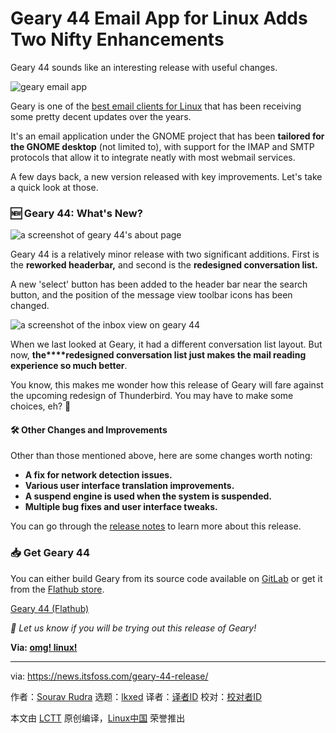 [#]: subject: "Geary 44 Email App for Linux Adds Two Nifty Enhancements"
[#]: via: "https://news.itsfoss.com/geary-44-release/"
[#]: author: "Sourav Rudra https://news.itsfoss.com/author/sourav/"
[#]: collector: "lkxed"
[#]: translator: "geekpi"
[#]: reviewer: " "
[#]: publisher: " "
[#]: url: " "

Geary 44 Email App for Linux Adds Two Nifty Enhancements
======

Geary 44 sounds like an interesting release with useful changes.

![geary email app][1]

Geary is one of the [best email clients for Linux][2] that has been receiving some pretty decent updates over the years.

It's an email application under the GNOME project that has been **tailored for the GNOME desktop** (not limited to), with support for the IMAP and SMTP protocols that allow it to integrate neatly with most webmail services.

A few days back, a new version released with key improvements. Let's take a quick look at those.

### 🆕 Geary 44: What's New?

![a screenshot of geary 44's about page][3]

Geary 44 is a relatively minor release with two significant additions. First is the **reworked headerbar,** and second is the **redesigned conversation list.**

A new 'select' button has been added to the header bar near the search button, and the position of the message view toolbar icons has been changed.

![a screenshot of the inbox view on geary 44][4]

When we last looked at Geary, it had a different conversation list layout. But now, **the****redesigned conversation list just makes the mail reading experience so much better**.

You know, this makes me wonder how this release of Geary will fare against the upcoming redesign of Thunderbird. You may have to make some choices, eh? 🤩

#### 🛠️ Other Changes and Improvements

Other than those mentioned above, here are some changes worth noting:

- **A fix for network detection issues.**
- **Various user interface translation improvements.**
- **A suspend engine is used when the system is suspended.**
- **Multiple bug fixes and user interface tweaks.**

You can go through the [release notes][5] to learn more about this release.

### 📥 Get Geary 44

You can either build Geary from its source code available on [GitLab][6] or get it from the [Flathub store][7].

[Geary 44 (Flathub)][8]

_💬 Let us know if you will be trying out this release of Geary!_

**Via: [omg! linux!][9]**

--------------------------------------------------------------------------------

via: https://news.itsfoss.com/geary-44-release/

作者：[Sourav Rudra][a]
选题：[lkxed][b]
译者：[译者ID](https://github.com/译者ID)
校对：[校对者ID](https://github.com/校对者ID)

本文由 [LCTT](https://github.com/LCTT/TranslateProject) 原创编译，[Linux中国](https://linux.cn/) 荣誉推出

[a]: https://news.itsfoss.com/author/sourav/
[b]: https://github.com/lkxed/
[1]: https://news.itsfoss.com/content/images/size/w1304/2023/07/geary-44-release.jpg
[2]: https://itsfoss.com:443/best-email-clients-linux/
[3]: https://news.itsfoss.com/content/images/2023/07/Geary_44_1.jpg
[4]: https://news.itsfoss.com/content/images/2023/07/Geary_44_2.jpg
[5]: https://gitlab.gnome.org:443/GNOME/geary/-/tags/44.0
[6]: https://gitlab.gnome.org:443/GNOME/geary
[7]: https://flathub.org:443/apps/org.gnome.Geary
[8]: https://flathub.org:443/apps/org.gnome.Geary
[9]: https://www.omglinux.com:443/geary-44-is-out-with-conversation-list-headerbar-tweaks/
